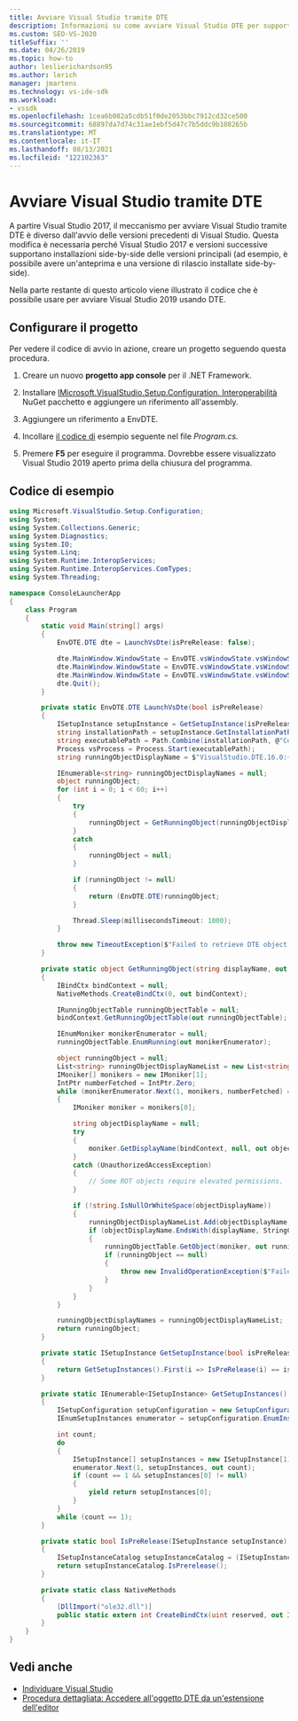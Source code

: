 ```yaml
---
title: Avviare Visual Studio tramite DTE
description: Informazioni su come avviare Visual Studio DTE per supportare installazioni side-by-side di versioni principali. Questo articolo include un esempio di codice.
ms.custom: SEO-VS-2020
titleSuffix: ''
ms.date: 04/26/2019
ms.topic: how-to
author: leslierichardson95
ms.author: lerich
manager: jmartens
ms.technology: vs-ide-sdk
ms.workload:
- vssdk
ms.openlocfilehash: 1cea6b082a5cdb51f0de2053bbc7912cd32ce500
ms.sourcegitcommit: 68897da7d74c31ae1ebf5d47c7b5ddc9b108265b
ms.translationtype: MT
ms.contentlocale: it-IT
ms.lasthandoff: 08/13/2021
ms.locfileid: "122102363"
---
```

# <a name="launch-visual-studio-using-dte"></a>Avviare Visual Studio tramite DTE

A partire Visual Studio 2017, il meccanismo per avviare Visual Studio tramite DTE è diverso dall'avvio delle versioni precedenti di Visual Studio. Questa modifica è necessaria perché Visual Studio 2017 e versioni successive supportano installazioni side-by-side delle versioni principali (ad esempio, è possibile avere un'anteprima e una versione di rilascio installate side-by-side).

Nella parte restante di questo articolo viene illustrato il codice che è possibile usare per avviare Visual Studio 2019 usando DTE.

## <a name="set-up-the-project"></a>Configurare il progetto

Per vedere il codice di avvio in azione, creare un progetto seguendo questa procedura.

1. Creare un nuovo **progetto app console** per il .NET Framework.

2. Installare [lMicrosoft.VisualStudio.Setup.Configuration. Interoperabilità](https://www.nuget.org/packages/Microsoft.VisualStudio.Setup.Configuration.Interop/) NuGet pacchetto e aggiungere un riferimento all'assembly.

3. Aggiungere un riferimento a EnvDTE.

4. Incollare [il codice di](#example-code) esempio seguente nel file *Program.cs.*

5. Premere **F5** per eseguire il programma. Dovrebbe essere visualizzato Visual Studio 2019 aperto prima della chiusura del programma.

## <a name="example-code"></a>Codice di esempio

```csharp
using Microsoft.VisualStudio.Setup.Configuration;
using System;
using System.Collections.Generic;
using System.Diagnostics;
using System.IO;
using System.Linq;
using System.Runtime.InteropServices;
using System.Runtime.InteropServices.ComTypes;
using System.Threading;

namespace ConsoleLauncherApp
{
    class Program
    {
        static void Main(string[] args)
        {
            EnvDTE.DTE dte = LaunchVsDte(isPreRelease: false);

            dte.MainWindow.WindowState = EnvDTE.vsWindowState.vsWindowStateMaximize;
            dte.MainWindow.WindowState = EnvDTE.vsWindowState.vsWindowStateMinimize;
            dte.MainWindow.WindowState = EnvDTE.vsWindowState.vsWindowStateNormal;
            dte.Quit();
        }

        private static EnvDTE.DTE LaunchVsDte(bool isPreRelease)
        {
            ISetupInstance setupInstance = GetSetupInstance(isPreRelease);
            string installationPath = setupInstance.GetInstallationPath();
            string executablePath = Path.Combine(installationPath, @"Common7\IDE\devenv.exe");
            Process vsProcess = Process.Start(executablePath);
            string runningObjectDisplayName = $"VisualStudio.DTE.16.0:{vsProcess.Id}";

            IEnumerable<string> runningObjectDisplayNames = null;
            object runningObject;
            for (int i = 0; i < 60; i++)
            {
                try
                {
                    runningObject = GetRunningObject(runningObjectDisplayName, out runningObjectDisplayNames);
                }
                catch
                {
                    runningObject = null;
                }

                if (runningObject != null)
                {
                    return (EnvDTE.DTE)runningObject;
                }

                Thread.Sleep(millisecondsTimeout: 1000);
            }

            throw new TimeoutException($"Failed to retrieve DTE object. Current running objects: {string.Join(";", runningObjectDisplayNames)}");
        }

        private static object GetRunningObject(string displayName, out IEnumerable<string> runningObjectDisplayNames)
        {
            IBindCtx bindContext = null;
            NativeMethods.CreateBindCtx(0, out bindContext);

            IRunningObjectTable runningObjectTable = null;
            bindContext.GetRunningObjectTable(out runningObjectTable);

            IEnumMoniker monikerEnumerator = null;
            runningObjectTable.EnumRunning(out monikerEnumerator);

            object runningObject = null;
            List<string> runningObjectDisplayNameList = new List<string>();
            IMoniker[] monikers = new IMoniker[1];
            IntPtr numberFetched = IntPtr.Zero;
            while (monikerEnumerator.Next(1, monikers, numberFetched) == 0)
            {
                IMoniker moniker = monikers[0];

                string objectDisplayName = null;
                try
                {
                    moniker.GetDisplayName(bindContext, null, out objectDisplayName);
                }
                catch (UnauthorizedAccessException)
                {
                    // Some ROT objects require elevated permissions.
                }

                if (!string.IsNullOrWhiteSpace(objectDisplayName))
                {
                    runningObjectDisplayNameList.Add(objectDisplayName);
                    if (objectDisplayName.EndsWith(displayName, StringComparison.Ordinal))
                    {
                        runningObjectTable.GetObject(moniker, out runningObject);
                        if (runningObject == null)
                        {
                            throw new InvalidOperationException($"Failed to get running object with display name {displayName}");
                        }
                    }
                }
            }

            runningObjectDisplayNames = runningObjectDisplayNameList;
            return runningObject;
        }

        private static ISetupInstance GetSetupInstance(bool isPreRelease)
        {
            return GetSetupInstances().First(i => IsPreRelease(i) == isPreRelease);
        }

        private static IEnumerable<ISetupInstance> GetSetupInstances()
        {
            ISetupConfiguration setupConfiguration = new SetupConfiguration();
            IEnumSetupInstances enumerator = setupConfiguration.EnumInstances();

            int count;
            do
            {
                ISetupInstance[] setupInstances = new ISetupInstance[1];
                enumerator.Next(1, setupInstances, out count);
                if (count == 1 && setupInstances[0] != null)
                {
                    yield return setupInstances[0];
                }
            }
            while (count == 1);
        }

        private static bool IsPreRelease(ISetupInstance setupInstance)
        {
            ISetupInstanceCatalog setupInstanceCatalog = (ISetupInstanceCatalog)setupInstance;
            return setupInstanceCatalog.IsPrerelease();
        }

        private static class NativeMethods
        {
            [DllImport("ole32.dll")]
            public static extern int CreateBindCtx(uint reserved, out IBindCtx ppbc);
        }
    }
}
```

## <a name="see-also"></a>Vedi anche

- [Individuare Visual Studio](locating-visual-studio.md)
- [Procedura dettagliata: Accedere all'oggetto DTE da un'estensione dell'editor](walkthrough-accessing-the-dte-object-from-an-editor-extension.md)
